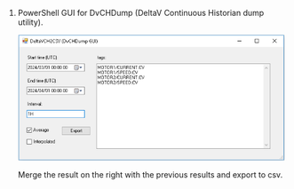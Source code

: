 1. PowerShell GUI for DvCHDump (DeltaV Continuous Historian dump utility).

   ![Preview](DeltaVCH2CSV.png)
   
   Merge the result on the right with the previous results and export to csv.
